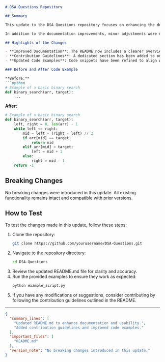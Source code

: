 ```markdown
# DSA Questions Repository

## Summary

This update to the DSA Questions repository focuses on enhancing the documentation in the README.md file to provide clearer guidance for new users and contributors. The changes aim to improve the overall usability of the repository by detailing the structure, contribution guidelines, and testing procedures. With these enhancements, we hope to foster a more welcoming environment for developers looking to engage with data structures and algorithms.

In addition to the documentation improvements, minor adjustments were made to code snippets within the README to ensure they accurately reflect the latest implementations. This will help users better understand how to utilize the provided algorithms and data structures effectively.

## Highlights of the Changes

- **Improved Documentation**: The README now includes a clearer overview of the repository's purpose and structure, making it easier for newcomers to navigate.
- **Contribution Guidelines**: A dedicated section has been added to outline how contributors can get involved, including coding standards and pull request instructions.
- **Updated Code Examples**: Code snippets have been refined to align with the current codebase, ensuring users can follow examples without confusion.

### Before and After Code Example

**Before:**
```python
# Example of a basic binary search
def binary_search(arr, target):
    ...
```

**After:**
```python
# Example of a basic binary search
def binary_search(arr, target):
    left, right = 0, len(arr) - 1
    while left <= right:
        mid = left + (right - left) // 2
        if arr[mid] == target:
            return mid
        elif arr[mid] < target:
            left = mid + 1
        else:
            right = mid - 1
    return -1
```

## Breaking Changes

No breaking changes were introduced in this update. All existing functionality remains intact and compatible with prior versions. 

## How to Test

To test the changes made in this update, follow these steps:

1. Clone the repository:
   ```bash
   git clone https://github.com/yourusername/DSA-Questions.git
   ```
2. Navigate to the repository directory:
   ```bash
   cd DSA-Questions
   ```
3. Review the updated README.md file for clarity and accuracy.
4. Run the provided examples to ensure they work as expected:
   ```bash
   python example_script.py
   ```
5. If you have any modifications or suggestions, consider contributing by following the contribution guidelines outlined in the README.

---

```json
{
  "summary_lines": [
    "Updated README.md to enhance documentation and usability.",
    "Added contribution guidelines and improved code examples."
  ],
  "important_files": [
    "README.md"
  ],
  "version_note": "No breaking changes introduced in this update."
}
```
```